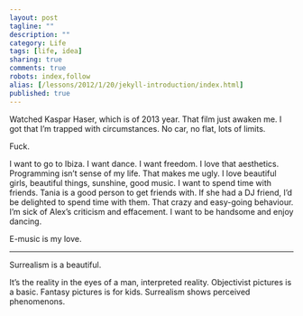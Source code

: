 ```yaml
---
layout: post
tagline: ""
description: ""
category: Life
tags: [life, idea]
sharing: true
comments: true
robots: index,follow
alias: [/lessons/2012/1/20/jekyll-introduction/index.html]
published: true
---
```


Watched Kaspar Haser, which is of 2013 year.
That film just awaken me.
I got that I’m trapped with circumstances.
No car, no flat, lots of limits.

Fuck.

I want to go to Ibiza. I want dance. I want freedom.
I love that aesthetics.
Programming isn’t sense of my life. That makes me ugly.
I love beautiful girls, beautiful things, sunshine, good music.
I want to spend time with friends.
Tania is a good person to get friends with. If she had a DJ friend, I’d be delighted to spend time with them.
That crazy and easy-going behaviour.
I’m sick of Alex’s criticism and effacement.
I want to be handsome and enjoy dancing.

E-music is my love.


---

Surrealism is a beautiful.

It’s the reality in the eyes of a man, interpreted reality.
Objectivist pictures is a basic. Fantasy pictures is for kids.
Surrealism shows perceived phenomenons.